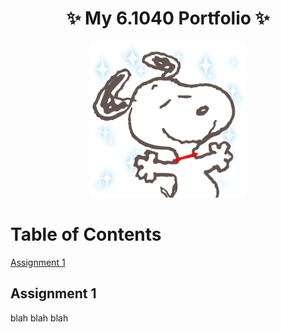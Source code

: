 <h1 align="center">✨ My 6.1040 Portfolio ✨</h1>
<p align="center">
  <img src="assets/snoopy.png" width="250">
</p>

# Table of Contents
[Assignment 1](#assignment-1)

## Assignment 1
blah blah blah
